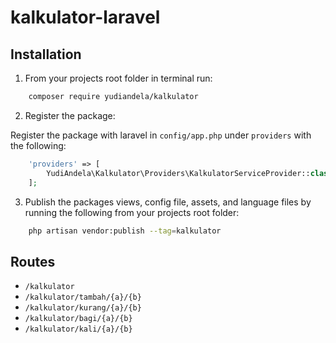 # kalkulator-laravel

## Installation

1. From your projects root folder in terminal run:

```bash
    composer require yudiandela/kalkulator
```

2. Register the package:

Register the package with laravel in `config/app.php` under `providers` with the following:

```php
	'providers' => [
		YudiAndela\Kalkulator\Providers\KalkulatorServiceProvider::class,
	];
```

3. Publish the packages views, config file, assets, and language files by running the following from your projects root folder:

```bash
    php artisan vendor:publish --tag=kalkulator
```

## Routes

* `/kalkulator`
* `/kalkulator/tambah/{a}/{b}`
* `/kalkulator/kurang/{a}/{b}`
* `/kalkulator/bagi/{a}/{b}`
* `/kalkulator/kali/{a}/{b}`
